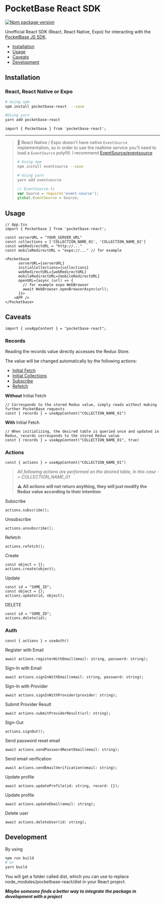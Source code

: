 PocketBase React SDK
======================================================================
[![Npm package version](https://badgen.net/npm/v/pocketbase-react)](https://npmjs.com/package/pocketbase-react)

Unofficial React SDK (React, React Native, Expo) for interacting with the [PocketBase JS SDK](https://github.com/pocketbase/js-sdk).


- [Installation](#installation)
- [Usage](#usage)
- [Caveats](#caveats)
- [Development](#development)


## Installation

### React, React Native or Expo


```sh
# Using npm
npm install pocketbase-react  --save

#Using yarn
yarn add pocketbase-react
```
```tsx
import { Pocketbase } from 'pocketbase-react';
```

---
> 🔧 React Native / Expo doesn't have native `EventSource` implementation, so in order to use the realtime service you'll need to load a `EventSource` polyfill.
> I recommend [EventSource/eventsource](https://github.com/EventSource/eventsource)
> ```sh
> # Using npm
> npm install eventsource --save
>
> # Using yarn
> yarn add eventsource
> ```
> ```js 
> // EventSource.ts
> var Source = require('event-source');
> global.EventSource = Source;
> ```

## Usage

```tsx
// App.tsx
import { Pocketbase } from 'pocketbase-react';

const serverURL = "YOUR_SERVER_URL"
const collections = ['COLLECTION_NAME_01', 'COLLECTION_NAME_02']
const webRedirectURL = "http://..."
const mobileRedirectURL = "expo://..." // for example

<Pocketbase
      serverURL={serverURL}
      initialCollections={collections}
      webRedirectURL={webRedirectURL}
      mobileRedirectURL={mobileRedirectURL}
      openURL={async (url) => {
        // for example expo WebBrowser
        await WebBrowser.openBrowserAsync(url);
      }}>
    <APP />
</Pocketbase>
```

## Caveats
```tsx
import { useAppContent } = "pocketbase-react";
```
### Records
Reading the records value directly accesses the Redux Store.

The value will be changed automatically by the following actions:
- [Initial Fetch](#initialfetch)
- [Initial Collections](#usage)
- [Subscribe](#subscribe)
- [Refetch](#refetch)

**Without** Initial Fetch
```tsx
// Corresponds to the stored Redux value, simply reads without making further PocketBase requests
const { records } = useAppContent("COLLECTION_NAME_01")
```
**With** Initial Fetch <a name="initialfetch"></a>
```tsx
// When initializing, the desired table is queried once and updated in Redux, records corresponds to the stored Redux value
const { records } = useAppContent("COLLECTION_NAME_01", true)
```

### Actions
```tsx
const { actions } = useAppContent("COLLECTION_NAME_01")
```

> *All following actions are performed on the desired table, in this case -> COLLECTION_NAME_01*
>
> ⚠️ **All actions will not return anything, they will just modify the Redux value according to their intention**

Subscribe <a name="subscribe"></a>
```tsx
actions.subscribe();
```
Unsubscribe
```tsx
actions.unsubscribe();
```
Refetch <a name="refetch"></a>
```tsx
actions.refetch();
```
Create
```tsx
const object = {};
actions.create(object);
```
Update
```tsx
const id = "SOME_ID";
const object = {};
actions.update(id, object);
```
DELETE
```tsx
const id = "SOME_ID";
actions.delete(id);
```

### Auth
```tsx
const { actions } = useAuth()
```

Register with Email <a name="subscribe"></a>
```tsx
await actions.registerWithEmail(email: string, password: string);
```
Sign-In with Email
```tsx
await actions.signInWithEmail(email: string, password: string);
```
Sign-In with Provider
```tsx
await actions.signInWithProvider(provider: string);
```
Submit Provider Result 
```tsx
await actions.submitProviderResult(url: string);
```
Sign-Out
```tsx
actions.signOut();
```
Send password reset email
```tsx
await actions.sendPasswordResetEmail(email: string);
```
Send email verification
```tsx
await actions.sendEmailVerification(email: string);
```
Update profile
```tsx
await actions.updateProfile(id: string, record: {});
```
Update profile
```tsx
await actions.updateEmail(email: string);
```
Delete user
```tsx
await actions.deleteUser(id: string);
```


## Development

By using
```sh
npm run build
# or
yarn build
```
You will get a folder called dist, which you can use to replace node_modules/pocketbase-react/dist in your React project.

***Maybe someone finds a better way to integrate the package in development with a project***
